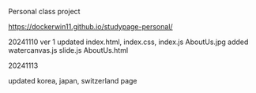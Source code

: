 Personal class project

https://dockerwin11.github.io/studypage-personal/

20241110 ver 1
updated index.html, index.css, index.js AboutUs.jpg
added   watercanvas.js slide.js AboutUs.html

20241113

updated korea, japan, switzerland page
